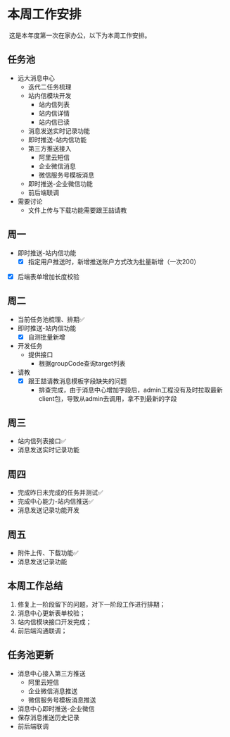 # 本周工作安排

​	这是本年度第一次在家办公，以下为本周工作安排。

## 任务池

* 远大消息中心
  * 迭代二任务梳理
  * 站内信模块开发
    * 站内信列表
    * 站内信详情
    * 站内信已读
  * 消息发送实时记录功能
  * 即时推送-站内信功能
  * 第三方推送接入
    * 阿里云短信
    * 企业微信消息
    * 微信服务号模板消息
  * 即时推送-企业微信功能
  * 前后端联调
* 需要讨论
  * 文件上传与下载功能需要跟王喆请教



## 周一

* 即时推送-站内信功能
  * [x] 指定用户推送时，新增推送账户方式改为批量新增（一次200）
* [x] 后端表单增加长度校验



## 周二

* 当前任务池梳理、排期✅
* 即时推送-站内信功能
  * [x] 自测批量新增
* 开发任务
  * 提供接口
    * 根据groupCode查询target列表
* 请教
  * [x] 跟王喆请教消息模板字段缺失的问题
    * 排查完成，由于消息中心增加字段后，admin工程没有及时拉取最新client包，导致从admin去调用，拿不到最新的字段



## 周三

* 站内信列表接口✅
* 消息发送实时记录功能



## 周四

* 完成昨日未完成的任务并测试✅
* 完成中心能力-站内信推送✅
* 消息发送记录功能开发



## 周五

* 附件上传、下载功能✅
* 消息发送记录功能



## 本周工作总结

1. 修复上一阶段留下的问题，对下一阶段工作进行排期；
2. 消息中心更新表单校验；
3. 站内信模块接口开发完成；
4. 前后端沟通联调；



## 任务池更新

* 消息中心接入第三方推送
  * 阿里云短信
  * 企业微信消息推送
  * 微信服务号模板消息推送
* 消息中心即时推送-企业微信
* 保存消息推送历史记录
* 前后端联调